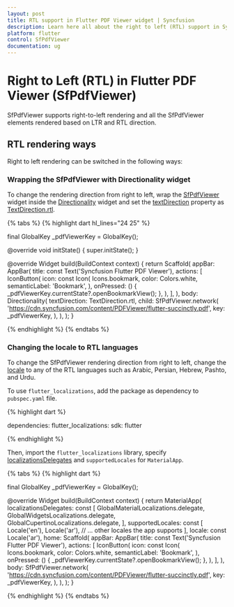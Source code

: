 ```yaml
---
layout: post
title: RTL support in Flutter PDF Viewer widget | Syncfusion 
description: Learn here all about the right to left (RTL) support in Syncfusion Flutter PDF Viewer (SfPdfViewer) widget and more.
platform: flutter
control: SfPdfViewer
documentation: ug
---
```


# Right to Left (RTL) in Flutter PDF Viewer (SfPdfViewer)

SfPdfViewer supports right-to-left rendering and all the SfPdfViewer elements rendered based on LTR and RTL direction.

## RTL rendering ways

Right to left rendering can be switched in the following ways:

### Wrapping the SfPdfViewer with Directionality widget

To change the rendering direction from right to left, wrap the [SfPdfViewer](https://pub.dev/documentation/syncfusion_flutter_pdfviewer/latest/pdfviewer/SfPdfViewer-class.html) widget inside the [Directionality](https://api.flutter.dev/flutter/widgets/Directionality-class.html) widget and set the [textDirection](https://api.flutter.dev/flutter/widgets/Directionality/textDirection.html) property as [TextDirection.rtl](https://api.flutter.dev/flutter/dart-ui/TextDirection-class.html).

{% tabs %}
{% highlight dart hl_lines="24 25" %}

  final GlobalKey<SfPdfViewerState> _pdfViewerKey = GlobalKey();

  @override
  void initState() {
    super.initState();
  }

  @override
  Widget build(BuildContext context) {
    return Scaffold(
      appBar: AppBar(
        title: const Text('Syncfusion Flutter PDF Viewer'),
        actions: <Widget>[
          IconButton(
            icon: const Icon(
              Icons.bookmark,
              color: Colors.white,
              semanticLabel: 'Bookmark',
            ),
            onPressed: () {
              _pdfViewerKey.currentState?.openBookmarkView();
            },
          ),
        ],
      ),
      body: Directionality(
        textDirection: TextDirection.rtl,
        child: SfPdfViewer.network(
          'https://cdn.syncfusion.com/content/PDFViewer/flutter-succinctly.pdf',
          key: _pdfViewerKey,
        ),
      ),
    );
  }

{% endhighlight %}
{% endtabs %}

### Changing the locale to RTL languages

To change the SfPdfViewer rendering direction from right to left, change the [locale](https://api.flutter.dev/flutter/material/MaterialApp/locale.html) to any of the RTL languages such as Arabic, Persian, Hebrew, Pashto, and Urdu.

To use `flutter_localizations`, add the package as dependency to `pubspec.yaml` file.

{% highlight dart %}

dependencies:
flutter_localizations:
  sdk: flutter

{% endhighlight %}

Then, import the `flutter_localizations` library, specify [localizationsDelegates](https://api.flutter.dev/flutter/widgets/LocalizationsDelegate-class.html) and `supportedLocales` for `MaterialApp`.

{% tabs %}
{% highlight dart %}

  final GlobalKey<SfPdfViewerState> _pdfViewerKey = GlobalKey();

  @override
  Widget build(BuildContext context) {
    return MaterialApp(
      localizationsDelegates: const [
        GlobalMaterialLocalizations.delegate,
        GlobalWidgetsLocalizations.delegate,
        GlobalCupertinoLocalizations.delegate,
      ],
      supportedLocales: const <Locale>[
        Locale('en'),
        Locale('ar'),
        // ... other locales the app supports
      ],
      locale: const Locale('ar'),
      home: Scaffold(
        appBar: AppBar(
          title: const Text('Syncfusion Flutter PDF Viewer'),
          actions: <Widget>[
            IconButton(
              icon: const Icon(
                Icons.bookmark,
                color: Colors.white,
                semanticLabel: 'Bookmark',
              ),
              onPressed: () {
                _pdfViewerKey.currentState?.openBookmarkView();
              },
            ),
          ],
        ),
        body: SfPdfViewer.network(
          'https://cdn.syncfusion.com/content/PDFViewer/flutter-succinctly.pdf',
          key: _pdfViewerKey,
        ),
      ),
    );
  }

{% endhighlight %}
{% endtabs %}